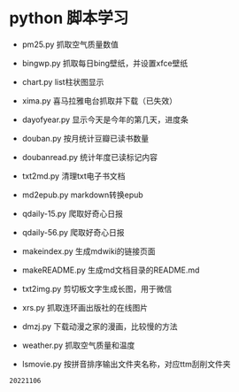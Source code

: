 # python 脚本学习

- pm25.py 抓取空气质量数值
- bingwp.py 抓取每日bing壁纸，并设置xfce壁纸
- chart.py list柱状图显示
- xima.py 喜马拉雅电台抓取并下载（已失效）

- dayofyear.py 显示今天是今年的第几天，进度条
- douban.py 按月统计豆瓣已读书数量
- doubanread.py 统计年度已读标记内容

- txt2md.py 清理txt电子书文档
- md2epub.py markdown转换epub

- qdaily-15.py 爬取好奇心日报
- qdaily-56.py 爬取好奇心日报

- makeindex.py 生成mdwiki的链接页面
- makeREADME.py 生成md文档目录的README.md

- txt2img.py 剪切板文字生成长图，用于微信

- xrs.py 抓取连环画出版社的在线图片
- dmzj.py 下载动漫之家的漫画，比较慢的方法

- weather.py 抓取空气质量和温度
- lsmovie.py 按拼音排序输出文件夹名称，对应ttm刮削文件夹

`20221106`
